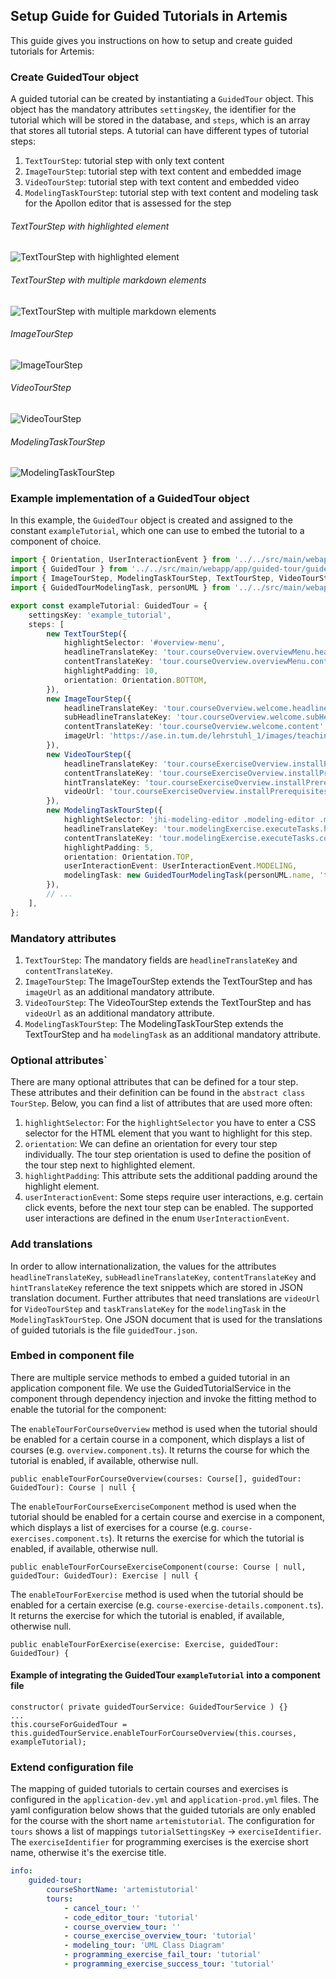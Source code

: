 ## Setup Guide for Guided Tutorials in Artemis

This guide gives you instructions on how to setup and create guided tutorials for Artemis:

### Create GuidedTour object
A guided tutorial can be created by instantiating a `GuidedTour` object.
This object has the mandatory attributes `settingsKey`, the identifier for the tutorial which will be stored in the database, and `steps`, which is an array that stores all tutorial steps.
A tutorial can have different types of tutorial steps: 
1. `TextTourStep`: tutorial step with only text content 
2. `ImageTourStep`: tutorial step with text content and embedded image
3. `VideoTourStep`: tutorial step with text content and embedded video
4. `ModelingTaskTourStep`: tutorial step with text content and modeling task for the Apollon editor that is assessed for the step

###### TextTourStep with highlighted element
![](text-tour-step.png "TextTourStep with highlighted element")
###### TextTourStep with multiple markdown elements
![](text-tour-step-2.png "TextTourStep with multiple markdown elements")
###### ImageTourStep
![](image-tour-step.png "ImageTourStep")
###### VideoTourStep
![](video-tour-step.png "VideoTourStep")
###### ModelingTaskTourStep
![](modeling-task-tour-step.png "ModelingTaskTourStep")

### Example implementation of a GuidedTour object
In this example, the `GuidedTour` object is created and assigned to the constant `exampleTutorial`, which one can use to embed the tutorial to a component of choice.

```typescript
import { Orientation, UserInteractionEvent } from '../../src/main/webapp/app/guided-tour/guided-tour.constants';
import { GuidedTour } from '../../src/main/webapp/app/guided-tour/guided-tour.model';
import { ImageTourStep, ModelingTaskTourStep, TextTourStep, VideoTourStep } from '../../src/main/webapp/app/guided-tour/guided-tour-step.model';
import { GuidedTourModelingTask, personUML } from '../../src/main/webapp/app/guided-tour/guided-tour-task.model';

export const exampleTutorial: GuidedTour = {
    settingsKey: 'example_tutorial',
    steps: [
        new TextTourStep({
            highlightSelector: '#overview-menu',
            headlineTranslateKey: 'tour.courseOverview.overviewMenu.headline',
            contentTranslateKey: 'tour.courseOverview.overviewMenu.content',
            highlightPadding: 10,
            orientation: Orientation.BOTTOM,
        }),
        new ImageTourStep({
            headlineTranslateKey: 'tour.courseOverview.welcome.headline',
            subHeadlineTranslateKey: 'tour.courseOverview.welcome.subHeadline',
            contentTranslateKey: 'tour.courseOverview.welcome.content',
            imageUrl: 'https://ase.in.tum.de/lehrstuhl_1/images/teaching/interactive/InteractiveLearning.png',
        }),
        new VideoTourStep({
            headlineTranslateKey: 'tour.courseExerciseOverview.installPrerequisites.sourceTreeSetup.headline',
            contentTranslateKey: 'tour.courseExerciseOverview.installPrerequisites.sourceTreeSetup.content',
            hintTranslateKey: 'tour.courseExerciseOverview.installPrerequisites.sourceTreeSetup.hint',
            videoUrl: 'tour.courseExerciseOverview.installPrerequisites.sourceTreeSetup.videoUrl',
        }),
        new ModelingTaskTourStep({
            highlightSelector: 'jhi-modeling-editor .modeling-editor .modeling-editor',
            headlineTranslateKey: 'tour.modelingExercise.executeTasks.headline',
            contentTranslateKey: 'tour.modelingExercise.executeTasks.content',
            highlightPadding: 5,
            orientation: Orientation.TOP,
            userInteractionEvent: UserInteractionEvent.MODELING,
            modelingTask: new GuidedTourModelingTask(personUML.name, 'tour.modelingExercise.executeTasks.personClass'),
        }),
        // ...
    ],
};
```

### Mandatory attributes
1. `TextTourStep`: The mandatory fields are `headlineTranslateKey` and `contentTranslateKey`.
2. `ImageTourStep`: The ImageTourStep extends the TextTourStep and has `imageUrl` as an additional mandatory attribute. 
3. `VideoTourStep`: The VideoTourStep extends the TextTourStep and has `videoUrl` as an additional mandatory attribute.
4. `ModelingTaskTourStep`: The ModelingTaskTourStep extends the TextTourStep and ha `modelingTask` as an additional mandatory attribute.

### Optional attributes`
There are many optional attributes that can be defined for a tour step. These attributes and their definition can be found in the `abstract class TourStep`.
Below, you can find a list of attributes that are used more often:
1. `highlightSelector`: For the `highlightSelector` you have to enter a CSS selector for the HTML element that you want to highlight for this step.   
2. `orientation`: We can define an orientation for every tour step individually. The tour step orientation is used to define the position of the tour step next to highlighted element.
3. `highlightPadding`: This attribute sets the additional padding around the highlight element.
4. `userInteractionEvent`: Some steps require user interactions, e.g. certain click events, before the next tour step can be enabled. The supported user interactions are defined in the enum `UserInteractionEvent`. 

### Add translations
In order to allow internationalization, the values for the attributes `headlineTranslateKey`, `subHeadlineTranslateKey`, `contentTranslateKey` and `hintTranslateKey` reference the text snippets which are stored in JSON translation document.
Further attributes that need translations are `videoUrl` for `VideoTourStep` and `taskTranslateKey` for the `modelingTask` in the `ModelingTaskTourStep`. 
One JSON document that is used for the translations of guided tutorials is the file `guidedTour.json`. 

### Embed in component file
There are multiple service methods to embed a guided tutorial in an application component file.
We use the GuidedTutorialService in the component through dependency injection and invoke the fitting method to enable the tutorial for the component:

The `enableTourForCourseOverview` method is used when the tutorial should be enabled for a certain course in a component, which displays a list of courses (e.g. `overview.component.ts`). 
It returns the course for which the tutorial is enabled, if available, otherwise null.
```
public enableTourForCourseOverview(courses: Course[], guidedTour: GuidedTour): Course | null {
```

The `enableTourForCourseExerciseComponent` method is used when the tutorial should be enabled for a certain course and exercise in a component, which displays a list of exercises for a course (e.g. `course-exercises.component.ts`). 
It returns the exercise for which the tutorial is enabled, if available, otherwise null.
```
public enableTourForCourseExerciseComponent(course: Course | null, guidedTour: GuidedTour): Exercise | null {
```

The `enableTourForExercise` method is used when the tutorial should be enabled for a certain exercise (e.g. `course-exercise-details.component.ts`). 
It returns the exercise for which the tutorial is enabled, if available, otherwise null.
```
public enableTourForExercise(exercise: Exercise, guidedTour: GuidedTour) {
```

#### Example of integrating the GuidedTour `exampleTutorial` into a component file
```
constructor( private guidedTourService: GuidedTourService ) {}
...
this.courseForGuidedTour = this.guidedTourService.enableTourForCourseOverview(this.courses, exampleTutorial);
```

### Extend configuration file
The mapping of guided tutorials to certain courses and exercises is configured in the `application-dev.yml` and `application-prod.yml` files.
The yaml configuration below shows that the guided tutorials are only enabled for the course with the short name `artemistutorial`.
The configuration for `tours` shows a list of mappings `tutorialSettingsKey` -> `exerciseIdentifier`. The `exerciseIdentifier` for programming exercises is the exercise short name, otherwise it's the exercise title.

```yaml
info:
    guided-tour:
        courseShortName: 'artemistutorial'
        tours:
            - cancel_tour: ''
            - code_editor_tour: 'tutorial'
            - course_overview_tour: ''
            - course_exercise_overview_tour: 'tutorial'
            - modeling_tour: 'UML Class Diagram'
            - programming_exercise_fail_tour: 'tutorial'
            - programming_exercise_success_tour: 'tutorial'
```

